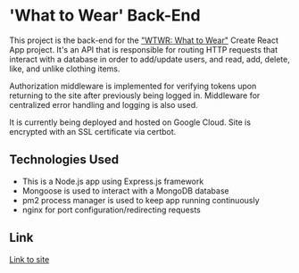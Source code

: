 # 'What to Wear' Back-End

This project is the back-end for the ["WTWR: What to Wear"](https://github.com/toriroe/se_project_react) Create React App project. It's an API that is responsible for routing HTTP requests that interact with a database in order to add/update users, and read, add, delete, like, and unlike clothing items.

Authorization middleware is implemented for verifying tokens upon returning to the site after previously being logged in. Middleware for centralized error handling and logging is also used.

It is currently being deployed and hosted on Google Cloud. Site is encrypted with an SSL certificate via certbot.

## Technologies Used

- This is a Node.js app using Express.js framework
- Mongoose is used to interact with a MongoDB database
- pm2 process manager is used to keep app running continuously
- nginx for port configuration/redirecting requests

## Link

[Link to site](https://wtwr.mnode.net/)
